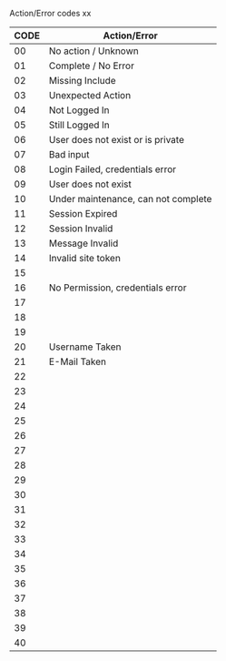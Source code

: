 Action/Error codes
xx

|CODE|Action/Error|
|----|-----|
|00|No action / Unknown|
|01|Complete / No Error|
|02|Missing Include|
|03|Unexpected Action|
|04|Not Logged In|
|05|Still Logged In|
|06|User does not exist or is private|
|07|Bad input|
|08|Login Failed, credentials error|
|09|User does not exist|
|10|Under maintenance, can not complete|
|11|Session Expired|
|12|Session Invalid|
|13|Message Invalid|
|14|Invalid site token|
|15||
|16|No Permission, credentials error|
|17||
|18||
|19||
|20|Username Taken|
|21|E-Mail Taken|
|22||
|23||
|24||
|25||
|26||
|27||
|28||
|29||
|30||
|31||
|32||
|33||
|34||
|35||
|36||
|37||
|38||
|39||
|40||
